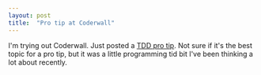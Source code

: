 ```yaml
---
layout: post
title:  "Pro tip at Coderwall"
---
```


I'm trying out Coderwall. Just posted a [TDD pro tip](https://coderwall.com/p/go6esw). Not sure if it's the best topic for a pro tip, but it was a little programming tid bit I've been thinking a lot about recently.
